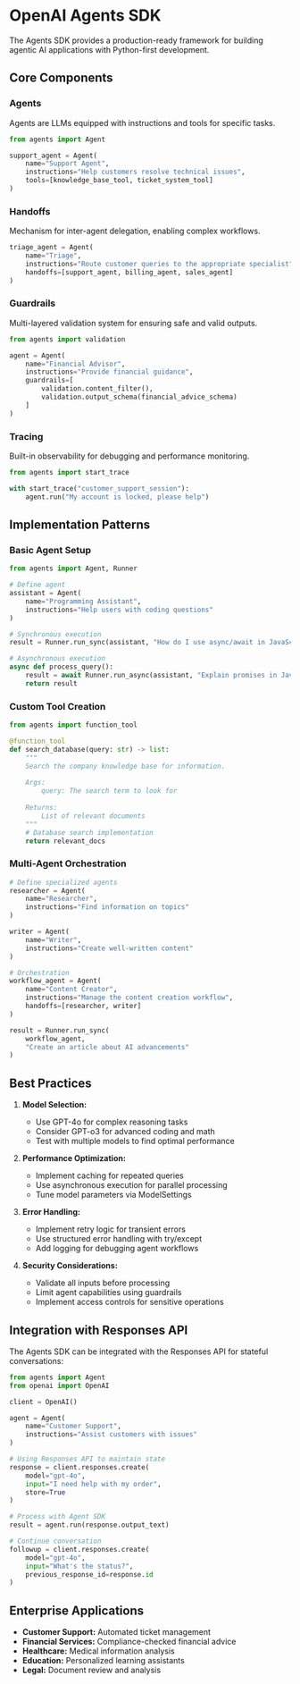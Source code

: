 # OpenAI Agents SDK

The Agents SDK provides a production-ready framework for building agentic AI applications with Python-first development.

## Core Components

### Agents
Agents are LLMs equipped with instructions and tools for specific tasks.

```python
from agents import Agent

support_agent = Agent(
    name="Support Agent",
    instructions="Help customers resolve technical issues",
    tools=[knowledge_base_tool, ticket_system_tool]
)
```

### Handoffs
Mechanism for inter-agent delegation, enabling complex workflows.

```python
triage_agent = Agent(
    name="Triage",
    instructions="Route customer queries to the appropriate specialist",
    handoffs=[support_agent, billing_agent, sales_agent]
)
```

### Guardrails
Multi-layered validation system for ensuring safe and valid outputs.

```python
from agents import validation

agent = Agent(
    name="Financial Advisor",
    instructions="Provide financial guidance",
    guardrails=[
        validation.content_filter(),
        validation.output_schema(financial_advice_schema)
    ]
)
```

### Tracing
Built-in observability for debugging and performance monitoring.

```python
from agents import start_trace

with start_trace("customer_support_session"):
    agent.run("My account is locked, please help")
```

## Implementation Patterns

### Basic Agent Setup

```python
from agents import Agent, Runner

# Define agent
assistant = Agent(
    name="Programming Assistant",
    instructions="Help users with coding questions"
)

# Synchronous execution
result = Runner.run_sync(assistant, "How do I use async/await in JavaScript?")

# Asynchronous execution
async def process_query():
    result = await Runner.run_async(assistant, "Explain promises in JavaScript")
    return result
```

### Custom Tool Creation

```python
from agents import function_tool

@function_tool
def search_database(query: str) -> list:
    """
    Search the company knowledge base for information.
    
    Args:
        query: The search term to look for
        
    Returns:
        List of relevant documents
    """
    # Database search implementation
    return relevant_docs
```

### Multi-Agent Orchestration

```python
# Define specialized agents
researcher = Agent(
    name="Researcher",
    instructions="Find information on topics"
)

writer = Agent(
    name="Writer",
    instructions="Create well-written content"
)

# Orchestration
workflow_agent = Agent(
    name="Content Creator",
    instructions="Manage the content creation workflow",
    handoffs=[researcher, writer]
)

result = Runner.run_sync(
    workflow_agent, 
    "Create an article about AI advancements"
)
```

## Best Practices

1. **Model Selection:**
   - Use GPT-4o for complex reasoning tasks
   - Consider GPT-o3 for advanced coding and math
   - Test with multiple models to find optimal performance

2. **Performance Optimization:**
   - Implement caching for repeated queries
   - Use asynchronous execution for parallel processing
   - Tune model parameters via ModelSettings

3. **Error Handling:**
   - Implement retry logic for transient errors
   - Use structured error handling with try/except
   - Add logging for debugging agent workflows

4. **Security Considerations:**
   - Validate all inputs before processing
   - Limit agent capabilities using guardrails
   - Implement access controls for sensitive operations

## Integration with Responses API

The Agents SDK can be integrated with the Responses API for stateful conversations:

```python
from agents import Agent
from openai import OpenAI

client = OpenAI()

agent = Agent(
    name="Customer Support",
    instructions="Assist customers with issues"
)

# Using Responses API to maintain state
response = client.responses.create(
    model="gpt-4o",
    input="I need help with my order",
    store=True
)

# Process with Agent SDK
result = agent.run(response.output_text)

# Continue conversation
followup = client.responses.create(
    model="gpt-4o",
    input="What's the status?",
    previous_response_id=response.id
)
```

## Enterprise Applications

- **Customer Support:** Automated ticket management
- **Financial Services:** Compliance-checked financial advice
- **Healthcare:** Medical information analysis
- **Education:** Personalized learning assistants
- **Legal:** Document review and analysis